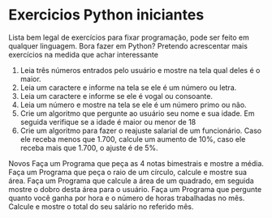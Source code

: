 # Exercicios Python iniciantes
Lista bem legal de exercícios para fixar programação, pode ser feito em qualquer linguagem. Bora fazer em Python?
Pretendo acrescentar mais exercícios na medida que achar interessante

1) Leia três números entrados pelo usuário e mostre na tela qual deles é o maior.
2) Leia um caractere e informe na tela se ele é um número ou letra.
3) Leia um caractere e informe se ele é vogal ou consoante.
4) Leia um número e mostre na tela se ele é um número primo ou não.
5) Crie um algoritmo que pergunte ao usuário seu nome e sua idade. Em seguida verifique se a idade é maior ou menor de 18
6) Crie um algoritmo para fazer o reajuste salarial de um funcionário. Caso ele receba menos que 1.700, calcule um aumento de 10%, caso ele receba mais que 1.700, o ajuste é de 5%.


Novos
Faça um Programa que peça as 4 notas bimestrais e mostre a média.
Faça um Programa que peça o raio de um círculo, calcule e mostre sua área.
Faça um Programa que calcule a área de um quadrado, em seguida mostre o dobro desta área para o usuário.
Faça um Programa que pergunte quanto você ganha por hora e o número de horas trabalhadas no mês. Calcule e mostre o total do seu salário no referido mês.
